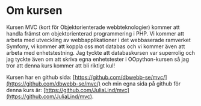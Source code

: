 Om kursen
====

Kursen MVC (kort för Objektorienterade webbteknologier) kommer att handla främst om objektorienterad programmering i PHP. Vi kommer att arbeta med utveckling av webbapplikationer i det webbaserade ramverket Symfony, vi kommer att koppla oss mot databas och vi kommer även att arbeta med enhetstestning. Jag tyckte att databaskursen var superrolig och jag tyckte även om att skriva egna enhetstester i OOpython-kursen så jag tror att denna kurs kommer att bli riktigt kul!  

Kursen har en github sida: [https://github.com/dbwebb-se/mvc/](https://github.com/dbwebb-se/mvc/) och min egna sida på github för denna kurs är: [https://github.com/JuliaLind/mvc](https://github.com/JuliaLind/mvc).
